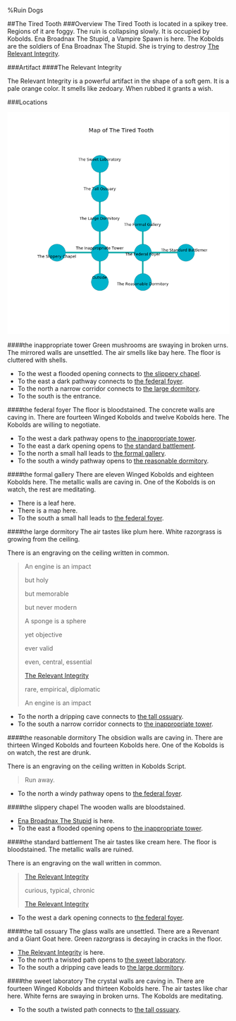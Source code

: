 %Ruin Dogs

##The Tired Tooth
###Overview
The Tired Tooth is located in a spikey tree. Regions of it are foggy. The ruin is collapsing slowly. It is occupied by Kobolds. <a name="Ena-Broadnax-The-Stupid"></a>Ena Broadnax The Stupid, a Vampire Spawn is here. The Kobolds are the soldiers of Ena Broadnax The Stupid. She  is trying to destroy [The Relevant Integrity](#The-Relevant-Integrity). 



###Artifact
####<a name="The-Relevant-Integrity"></a>The Relevant Integrity


The Relevant Integrity is a powerful artifact in the shape of a soft gem. It is a pale orange color. It smells like zedoary. When rubbed it grants a wish. 





###Locations


![](../v2/images/The-Tired-Tooth.png)

####<a name="the-inappropriate-tower"></a>the inappropriate tower
Green mushrooms are swaying in broken urns. The mirrored walls are unsettled. The air smells like bay here. The floor is cluttered with shells. 



* To the west a flooded opening connects to [the slippery chapel](#the-slippery-chapel).
* To the east a dark pathway connects to [the federal foyer](#the-federal-foyer).
* To the north a narrow corridor connects to [the large dormitory](#the-large-dormitory).
* To the south is the entrance.


####<a name="the-federal-foyer"></a>the federal foyer
The floor is bloodstained. The concrete walls are caving in. There are fourteen Winged Kobolds and twelve Kobolds here. The Kobolds are willing to negotiate. 



* To the west a dark pathway opens to [the inappropriate tower](#the-inappropriate-tower).
* To the east a dark opening opens to [the standard battlement](#the-standard-battlement).
* To the north a small hall leads to [the formal gallery](#the-formal-gallery).
* To the south a windy pathway opens to [the reasonable dormitory](#the-reasonable-dormitory).


####<a name="the-formal-gallery"></a>the formal gallery
There are eleven Winged Kobolds and eighteen Kobolds here. The metallic walls are caving in. One of the Kobolds is on watch, the rest are meditating. 



* There is a leaf here.
* There is a map here.
* To the south a small hall leads to [the federal foyer](#the-federal-foyer).


####<a name="the-large-dormitory"></a>the large dormitory
The air tastes like plum here. White razorgrass is growing from the ceiling. 

There is an engraving on the ceiling written in common. 

> An engine is an impact
>
> but holy
>
> but memorable
>
> but never modern
>
> A sponge is a sphere
>
> yet objective
>
> ever valid
>
> even, central, essential
>
> [The Relevant Integrity](#The-Relevant-Integrity)
>
> rare, empirical, diplomatic
>
> An engine is an impact
>


* To the north a dripping cave connects to [the tall ossuary](#the-tall-ossuary).
* To the south a narrow corridor connects to [the inappropriate tower](#the-inappropriate-tower).


####<a name="the-reasonable-dormitory"></a>the reasonable dormitory
The obsidion walls are caving in. There are thirteen Winged Kobolds and fourteen Kobolds here. One of the Kobolds is on watch, the rest are drunk. 

There is an engraving on the ceiling written in Kobolds Script. 

> Run away.
>


* To the north a windy pathway opens to [the federal foyer](#the-federal-foyer).


####<a name="the-slippery-chapel"></a>the slippery chapel
The wooden walls are bloodstained. 



* [Ena Broadnax The Stupid](#Ena-Broadnax-The-Stupid) is here.
* To the east a flooded opening opens to [the inappropriate tower](#the-inappropriate-tower).


####<a name="the-standard-battlement"></a>the standard battlement
The air tastes like cream here. The floor is bloodstained. The metallic walls are ruined. 

There is an engraving on the wall written in common. 

> [The Relevant Integrity](#The-Relevant-Integrity)
>
> curious, typical, chronic
>
> [The Relevant Integrity](#The-Relevant-Integrity)
>


* To the west a dark opening connects to [the federal foyer](#the-federal-foyer).


####<a name="the-tall-ossuary"></a>the tall ossuary
The glass walls are unsettled. There are a Revenant and a Giant Goat here. Green razorgrass is decaying in cracks in the floor. 



* [The Relevant Integrity](#The-Relevant-Integrity) is here.
* To the north a twisted path opens to [the sweet laboratory](#the-sweet-laboratory).
* To the south a dripping cave leads to [the large dormitory](#the-large-dormitory).


####<a name="the-sweet-laboratory"></a>the sweet laboratory
The crystal walls are caving in. There are fourteen Winged Kobolds and thirteen Kobolds here. The air tastes like char here. White ferns are swaying in broken urns. The Kobolds are meditating. 



* To the south a twisted path connects to [the tall ossuary](#the-tall-ossuary).


